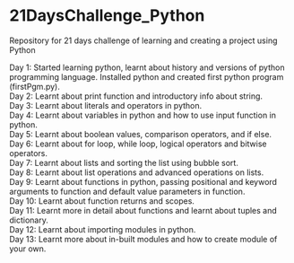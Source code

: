 # 21DaysChallenge_Python
Repository for 21 days challenge of learning and creating a project using Python

Day 1: Started learning python, learnt about history and versions of python programming language. Installed python and created first python program (firstPgm.py).  
Day 2: Learnt about print function and introductory info about string.  
Day 3: Learnt about literals and operators in python.  
Day 4: Learnt about variables in python and how to use input function in python.  
Day 5: Learnt about boolean values, comparison operators, and if else.  
Day 6: Learnt about for loop, while loop, logical operators and bitwise operators.  
Day 7: Learnt about lists and sorting the list using bubble sort.  
Day 8: Learnt about list operations and advanced operations on lists.  
Day 9: Learnt about functions in python, passing positional and keyword arguments to function and default value parameters in function.  
Day 10: Learnt about function returns and scopes.  
Day 11: Learnt more in detail about functions and learnt about tuples and dictionary.  
Day 12: Learnt about importing modules in python.  
Day 13: Learnt more about in-built modules and how to create module of your own.  
